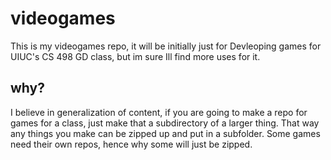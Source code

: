 # videogames
This is my videogames repo, it will be initially just for Devleoping games for UIUC's CS 498 GD class, but im sure Ill find more uses for it.

## why?
I believe in generalization of content, if you are going to make a repo for games for a class, just make that a subdirectory of a larger thing. That way any things you make can be zipped up and put in a subfolder. Some games need their own repos, hence why some will just be zipped.